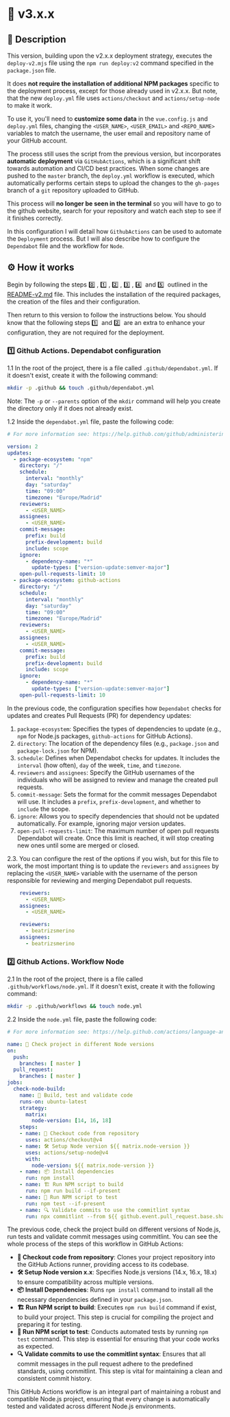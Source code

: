 # 🔖 v3.x.x

## 🎯 Description

This version, building upon the v2.x.x deployment strategy, executes the `deploy-v2.mjs` file using the `npm run deploy:v2` command specified in the `package.json` file.

It does **not require the installation of additional NPM packages** specific to the deployment process, except for those already used in v2.x.x.
But note, that the new `deploy.yml` file uses `actions/checkout` and `actions/setup-node` to make it work.

To use it, you'll need to **customize some data** in the `vue.config.js` and `deploy.yml` files, changing the `<USER_NAME>`, `<USER_EMAIL>` and `<REPO_NAME>` variables to match the username, the user email and repository name of your GitHub account.

The process still uses the script from the previous version, but incorporates **automatic deployment** via `GitHubActions`, which is a significant shift towards automation and CI/CD best practices.
When some changes are pushed to the `master` branch, the `deploy.yml` workflow is executed, which automatically performs certain steps to upload the changes to the `gh-pages` branch of a `git` repository uploaded to GitHub.

This process will **no longer be seen in the terminal** so you will have to go to the github website, search for your repository and watch each step to see if it finishes correctly.

In this configuration I will detail how `GithubActions` can be used to automate the `Deployment` process. But I will also describe how to configure the `Dependabot` file and the workflow for `Node`.

## ⚙️ How it works

Begin by following the steps 0️⃣&nbsp;, 1️⃣&nbsp;, 2️⃣&nbsp;, 3️⃣&nbsp;, 4️⃣&nbsp; and 5️⃣&nbsp; outlined in the [README-v2.md](./README-v2.md) file.
This includes the installation of the required packages, the creation of the files and their configuration.

Then return to this version to follow the instructions below.
You should know that the following steps 1️⃣&nbsp; and 2️⃣&nbsp; are an extra to enhance your configuration, they are not required for the deployment.

### 1️⃣ Github Actions. Dependabot configuration

1.1 In the root of the project, there is a file called `.github/dependabot.yml`. If it doesn't exist, create it with the following command:

```bash
mkdir -p .github && touch .github/dependabot.yml
```

Note: The `-p` or `--parents` option of the `mkdir` command will help you create the directory only if it does not already exist.

1.2 Inside the `dependabot.yml` file, paste the following code:

```yml
# For more information see: https://help.github.com/github/administering-a-repository/configuration-options-for-dependency-updates

version: 2
updates:
  - package-ecosystem: "npm"
    directory: "/"
    schedule:
      interval: "monthly"
      day: "saturday"
      time: "09:00"
      timezone: "Europe/Madrid"
    reviewers:
      - <USER_NAME>
    assignees:
      - <USER_NAME>
    commit-message:
      prefix: build
      prefix-development: build
      include: scope
    ignore:
      - dependency-name: "*"
        update-types: ["version-update:semver-major"]
    open-pull-requests-limit: 10
  - package-ecosystem: github-actions
    directory: "/"
    schedule:
      interval: "monthly"
      day: "saturday"
      time: "09:00"
      timezone: "Europe/Madrid"
    reviewers:
      - <USER_NAME>
    assignees:
      - <USER_NAME>
    commit-message:
      prefix: build
      prefix-development: build
      include: scope
    ignore:
      - dependency-name: "*"
        update-types: ["version-update:semver-major"]
    open-pull-requests-limit: 10
```

In the previous code, the configuration specifies how `Dependabot` checks for updates and creates Pull Requests (PR) for dependency updates:
1. `package-ecosystem`: Specifies the types of dependencies to update (e.g., `npm` for Node.js packages, `github-actions` for GitHub Actions).
2. `directory`: The location of the dependency files (e.g., `package.json` and `package-lock.json` for NPM).
3. `schedule`: Defines when Dependabot checks for updates. It includes the `interval` (how often), `day` of the week, `time`, and `timezone`.
4. `reviewers` and `assignees`: Specify the GitHub usernames of the individuals who will be assigned to review and manage the created pull requests.
5. `commit-message`: Sets the format for the commit messages Dependabot will use. It includes a `prefix`, `prefix-development`, and whether to `include` the scope.
6. `ignore`: Allows you to specify dependencies that should not be updated automatically. For example, ignoring major version updates.
7. `open-pull-requests-limit`: The maximum number of open pull requests Dependabot will create. Once this limit is reached, it will stop creating new ones until some are merged or closed.

2.3. You can configure the rest of the options if you wish, but for this file to work, the most important thing is to update the `reviewers` and `assignees` by replacing the `<USER_NAME>` variable with the username of the person responsible for reviewing and merging Dependabot pull requests.

```yml
	reviewers:
      - <USER_NAME>
    assignees:
      - <USER_NAME>
```

```yml
	reviewers:
      - beatrizsmerino
    assignees:
      - beatrizsmerino
```

### 2️⃣ Github Actions. Workflow Node

2.1 In the root of the project, there is a file called `.github/workflows/node.yml`. If it doesn't exist, create it with the following command:

```bash
mkdir -p .github/workflows && touch node.yml
```

2.2 Inside the `node.yml` file, paste the following code:

```yml
# For more information see: https://help.github.com/actions/language-and-framework-guides/using-nodejs-with-github-actions

name: 🚀 Check project in different Node versions
on:
  push:
    branches: [ master ]
  pull_request:
    branches: [ master ]
jobs:
  check-node-build:
    name: 🧩 Build, test and validate code
    runs-on: ubuntu-latest
    strategy:
      matrix:
        node-version: [14, 16, 18]
    steps:
    - name: 🔀 Checkout code from repository
      uses: actions/checkout@v4
    - name: 🛠️ Setup Node version ${{ matrix.node-version }}
      uses: actions/setup-node@v4
      with:
        node-version: ${{ matrix.node-version }}
    - name: 📦 Install dependencies
      run: npm install
    - name: 🏗️ Run NPM script to build
      run: npm run build --if-present
    - name: 🧪 Run NPM script to test
      run: npm test --if-present
    - name: 🔍 Validate commits to use the commitlint syntax
      run: npx commitlint --from ${{ github.event.pull_request.base.sha }} --to ${{ github.event.pull_request.head.sha }} --verbose
```

The previous code, check the project build on different versions of Node.js, run tests and validate commit messages using commitlint.
You can see the whole process of the steps of this workflow in GitHub Actions:
- **🔀 Checkout code from repository**: Clones your project repository into the GitHub Actions runner, providing access to its codebase.
- **🛠️ Setup Node version x.x**: Specifies Node.js versions (14.x, 16.x, 18.x) to ensure compatibility across multiple versions.
- **📦 Install Dependencies**: Runs `npm install` command to install all the necessary dependencies defined in your `package.json`.
- **🏗️ Run NPM script to build**: Executes `npm run build` command if exist, to build your project. This step is crucial for compiling the project and preparing it for testing.
- **🧪 Run NPM script to test**: Conducts automated tests by running `npm test` command. This step is essential for ensuring that your code works as expected.
- **🔍 Validate commits to use the commitlint syntax**: Ensures that all commit messages in the pull request adhere to the predefined standards, using commitlint. This step is vital for maintaining a clean and consistent commit history.

This GitHub Actions workflow is an integral part of maintaining a robust and compatible Node.js project, ensuring that every change is automatically tested and validated across different Node.js environments.
